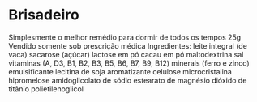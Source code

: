 # Brisadeiro
Simplesmente o melhor remédio para dormir de todos os tempos
25g
Vendido somente sob prescrição médica
Ingredientes:
leite integral (de vaca)
sacarose (açúcar)
lactose em pó
cacau em pó
maltodextrina
sal
vitaminas (A, D3, B1, B2, B3, B5, B6, B7, B9, B12)
minerais (ferro e zinco)
emulsificante lecitina de soja
aromatizante
celulose microcristalina
hipromelose
amidoglicolato de sódio
estearato de magnésio
dióxido de titânio
polietilenoglicol
